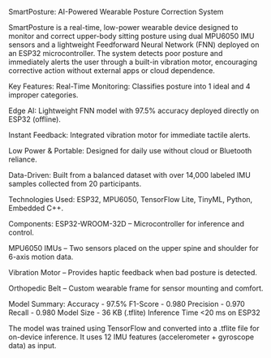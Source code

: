 SmartPosture: AI-Powered Wearable Posture Correction System

SmartPosture is a real-time, low-power wearable device designed to monitor and correct upper-body sitting posture using dual MPU6050 IMU sensors and a lightweight Feedforward Neural Network (FNN) deployed on an ESP32 microcontroller. The system detects poor posture and immediately alerts the user through a built-in vibration motor, encouraging corrective action without external apps or cloud dependence.

Key Features:
Real-Time Monitoring: Classifies posture into 1 ideal and 4 improper categories.

Edge AI: Lightweight FNN model with 97.5% accuracy deployed directly on ESP32 (offline).

Instant Feedback: Integrated vibration motor for immediate tactile alerts.

Low Power & Portable: Designed for daily use without cloud or Bluetooth reliance.

Data-Driven: Built from a balanced dataset with over 14,000 labeled IMU samples collected from 20 participants.

Technologies Used: ESP32, MPU6050, TensorFlow Lite, TinyML, Python, Embedded C++.

Components:
ESP32-WROOM-32D – Microcontroller for inference and control.

MPU6050 IMUs – Two sensors placed on the upper spine and shoulder for 6-axis motion data.

Vibration Motor – Provides haptic feedback when bad posture is detected.

Orthopedic Belt – Custom wearable frame for sensor mounting and comfort.

Model Summary:
Accuracy - 97.5%
F1-Score - 0.980
Precision - 0.970
Recall - 0.980
Model Size - 36 KB (.tflite)
Inference Time	<20 ms on ESP32

The model was trained using TensorFlow and converted into a .tflite file for on-device inference. It uses 12 IMU features (accelerometer + gyroscope data) as input.
